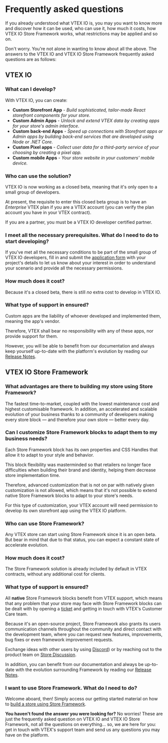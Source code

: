 # Frequently asked questions

If you already understood what VTEX IO is, you may you want to know more and discover how it can be used, who can use it, how much it costs, how VTEX IO Store Framework works, what restrictions may be applied and so on.

Don't worry. You're not alone in wanting to know about all the above. The answers to the VTEX IO and VTEX IO Store Framework frequently asked questions are as follows:

## VTEX IO 

### What can I develop?

With VTEX IO, you can create:

- **Custom Storefront App** - *Build sophisticated, tailor-made React storefront components for your store.* 
- **Custom Admin Apps** - *Unlock and extend VTEX data by creating apps for your store's admin interface*.
- **Custom back-end Apps** - *Speed up connections with Storefront apps or Admin apps by building back-end services that are developed using Node or .NET Core.*
- **Custom Pixel apps** -  *Collect user data for a third-party service of your choosing by creating a pixel app.*
- **Custom mobile Apps** - *Your store website in your customers' mobile device.* 

### Who can use the solution?

VTEX IO is now working as a closed beta, meaning that it's only open to a small group of developers. 

At present, the requisite to enter this closed beta group is to have an *Enterprise* VTEX plan if you are a VTEX account (you can verify the plan account you have in your VTEX contract). 

If you are a partner, you must be a VTEX IO developer certified partner.

### I meet all the necessary prerequisites. What do I need to do to start developing?

If you've met all the necessary conditions to be part of the small group of VTEX IO developers, fill in and submit the  [application form](https://forms.gle/f7bYdTA7tfdfB5tt7) with your project's details to let us know about your interest in order to understand your scenario and provide all the necessary permissions. 

### How much does it cost?

Because it's a closed beta, there is  still *no* extra cost to develop in VTEX IO. 

### What type of support in ensured?

Custom apps are the liability of whoever developed and implemented them, meaning the app's vendor.

Therefore, VTEX shall bear no responsibility with any of these apps, nor provide support for them. 

However, you will be able to benefit from our documentation and always keep yourself up-to-date with the platform's evolution by reading our [Release Notes](https://vtex.io/docs/releases/).

## VTEX IO Store Framework

### What advantages are there to building my store using Store Framework? 

The fastest time-to-market, coupled with the lowest maintenance cost and highest customisable framework. In addition, an accelerated and scalable evolution of your business thanks to a community of developers making every store block  —  and therefore your own store — better every day. 

### Can I customize Store Framework blocks to adapt them to my business needs?

Each Store Framework block has its own properties and CSS Handles that allow it to adapt to your style and behavior. 

This block flexibility was masterminded so that retailers no longer face difficulties when building their brand and identity, helping them decrease store implementation time.  

Therefore, advanced customization that is not on par with natively given customization is not allowed, which means that it's not possible to extend native Store Framework blocks to adapt to your store's needs.

For this type of customization, your VTEX account will need permission to develop its own storefront app using the VTEX IO platform.

### Who can use Store Framework?

Any VTEX store can start using Store Framework since it is an open beta. But bear in mind that due to that status, you can expect a constant state of accelerate evolution. 

### How much does it cost?

The Store Framework solution is already included by default in VTEX contracts, without any additional cost for clients. 

### What type of support is ensured?

All **native** Store Framework blocks benefit from VTEX support, which means that any problem that your store may face with Store Framework blocks can be dealt with by opening a [ticket](https://help-tickets.vtex.com/smartlink/sso/login/zendesk) and getting in touch with VTEX's Customer Care team.

Because it's an open-source project, Store Framework also grants its users communication channels throughout the community and direct contact with the development team, where you can request new features, improvements, bug fixes or even framework improvement requests. 

Exchange ideas with other users by using [Discord](https://discordapp.com/channels/652163009988263940/652253291916296232)) or by reaching out to the product team on [Store Discussion](https://github.com/vtex-apps/store-discussion).

In addition, you can benefit from our documentation and always be up-to-date with the evolution surrounding Framework by reading our [Release Notes](https://vtex.io/docs/releases/).

### I want to use Store Framework. What do I need to do?

Welcome aboard, then! Simply access our getting started material on how to [build a store using Store Framework](https://vtex.io/docs/getting-started/build-stores-with-vtex-io/1).  

<div class="alert alert-info">  
<b>You haven't found the answer you were looking for?</b>
No worries! These are just the frequently asked question on VTEX IO and VTEX IO Store Framework, not all the questions on everything... so, we are here for you: get in touch with VTEX's support team and send us any questions you may have on the platform. 
</div>

